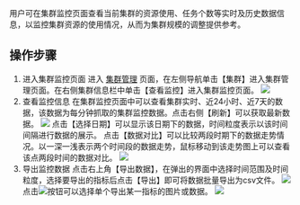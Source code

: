 ﻿用户可在集群监控页面查看当前集群的资源使用、任务个数等实时及历史数据信息，以监控集群资源的使用情况，从而为集群规模的调整提供参考。

## 操作步骤

1. 进入集群监控页面
进入 [集群管理](https://sparkling.cloud.tencent.com) 页面，在左侧导航单击【集群】进入集群管理页面。在右侧集群信息栏中单击【查看监控】进入集群监控页面。
![](https://main.qcloudimg.com/raw/b4e629c1055a164dbe95984837cbab74.png)
2. 查看监控信息
在集群监控页面中可以查看集群实时、近24小时、近7天的数据，该数据为每分钟抓取的集群监控数据。点击右侧【刷新】可以获取最新数据。
![](https://main.qcloudimg.com/raw/fd216fe9fdfd3e2e9bcd004870efe03e.png)
点击【选择日期】可以显示该日期下的数据，时间粒度表示以该时间间隔进行数据的展示。
点击【数据对比】可以比较两段时期下的数据走势情况。以一深一浅表示两个时间段的数据走势，鼠标移动到该走势图上可以查看该点两段时间的数据对比。
![](https://main.qcloudimg.com/raw/df35527f702de815cecf856c7eb7b618.png)
3. 导出监控数据
点击右上角【导出数据】，在弹出的界面中选择时间范围及时间粒度，选择要导出的指标后点击【导出】即可将数据批量导出为csv文件。
![](https://main.qcloudimg.com/raw/6753c17b6bb5965c25ef647625efd26b.png)
点击![](https://main.qcloudimg.com/raw/201c42a96d433fe9d29002e07f560bc7.png)按钮可以选择单个导出某一指标的图片或数据。
![](https://main.qcloudimg.com/raw/f3c7a490b8d5a1fd8103e5fa11062691.png)